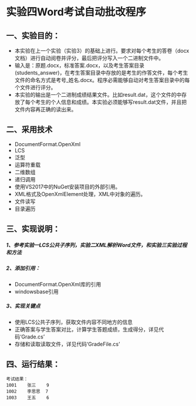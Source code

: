 # 实验四Word考试自动批改程序
## 一、实验目的：
- 本实验在上一个实验（实验3）的基础上进行。要求对每个考生的答卷（docx文档）进行自动阅卷并评分，最后把评分写入一个二进制文件中。
- 输入是：原题.docx，标准答案.docx，以及考生答案目录(students_answer)，在考生答案目录中存放的是考生的作答文件，每个考生文件的命名方式是考号_姓名.docx。程序必需能够自动对考生答案目录中的每个文件进行评分。
- 本实验的输出是一个二进制成绩结果文件。比如result.dat，这个文件的中存放了每个考生的个人信息和成绩。本实验必须能够写result.dat文件，并且把文件内容再正确的读出来。
## 二、采用技术
- DocumentFormat.OpenXml
- LCS
- 泛型
- 运算符重载
- 二维数组
- 递归调用
- 使用VS2017中的NuGet安装项目的外部引用。
- XML格式及OpenXmlElement处理，XML中对象的遍历。
- 文件读写
- 目录遍历
## 三、实现说明：
##### 1、参考实验一LCS公共子序列，实验二XML解析Word文件，和实验三实验过程和方法
##### 2、添加引用：
- DocumentFormat.OpenXml库的引用
- windowsbase引用  
##### 3、实现关键点
- 使用LCS公共子序列，获取文件内容不同地方的信息
- 正确答案与学生答案对比，计算学生答题成绩，生成得分，详见代码‘Grade.cs’
- 存储和读取读取文件，详见代码‘GradeFile.cs’
## 四、运行结果：
```
考试结果：
1001    张三    9
1002    李思思  7
1003    王五    6

```
 

